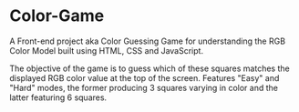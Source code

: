 # Color-Game
A Front-end project aka Color Guessing Game for understanding the RGB Color Model built using HTML, CSS and JavaScript. 

The objective of the game is to guess which of these squares matches the displayed RGB color value at the top of the screen. Features "Easy" and "Hard" modes, the former producing 3 squares varying in color and the latter featuring 6 squares.
